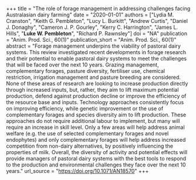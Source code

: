 +++
title = "The role of forage management in addressing challenges facing Australasian dairy farming"
date = "2020-01-01"
authors = ["Lydia M. Cranston", "Keith G. Pembleton", "Lucy L. Burkitt", "Andrew Curtis", "Daniel J. Donaghy", "Cameron J. P. Gourley", "Kerry C. Harrington", "James L. Hills", "**Luke W. Pembleton**", "Richard P. Rawnsley"]
doi = "NA"
publication = "Anim. Prod. Sci., 60(1)"
publication_short = "Anim. Prod. Sci., 60(1)"
abstract = "Forage management underpins the viability of pastoral dairy systems. This review investigated recent developments in forage research and their potential to enable pastoral dairy systems to meet the challenges that will be faced over the next 10 years. Grazing management, complementary forages, pasture diversity, fertiliser use, chemical restriction, irrigation management and pasture breeding are considered. None of these areas of research are looking to increase production directly through increased inputs, but, rather, they aim to lift maximum potential production, defend against production decline or improve the efficiency of the resource base and inputs. Technology approaches consistently focus on improving efficiency, while genetic improvement or the use of complementary forages and species diversity aim to lift production. These approaches do not require additional labour to implement, but many will require an increase in skill level. Only a few areas will help address animal welfare (e.g. the use of selected complementary forages and novel endophytes) and only complementary forages will help address increased competition from non-dairy alternatives, by positively influencing the properties of milk. Overall, the diversity of activity and potential effects will provide managers of pastoral dairy systems with the best tools to respond to the production and environmental challenges they face over the next 10 years."
url_source = "https://doi.org/10.1071/AN18570"
+++
